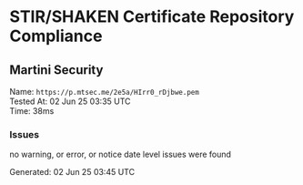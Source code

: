 # STIR/SHAKEN Certificate Repository Compliance

## Martini Security

Name: `https://p.mtsec.me/2e5a/HIrr0_rDjbwe.pem`\
Tested At: 02 Jun 25 03:35 UTC\
Time: 38ms

### Issues

no warning, or error, or notice date level issues were found

Generated: 02 Jun 25 03:45 UTC